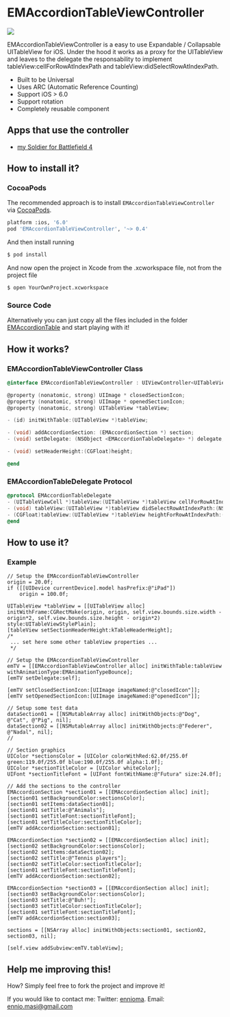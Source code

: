 EMAccordionTableViewController
==============================
![](https://dl.dropboxusercontent.com/u/37783784/EMAccordionTableViewController.gif)

EMAccordionTableViewController is a easy to use Expandable / Collapsable UITableView for iOS. Under the hood it works as a proxy for the UITableView and leaves
to the delegate the responsability to implement tableView:cellForRowAtIndexPath and tableView:didSelectRowAtIndexPath.

* Built to be Universal
* Uses ARC (Automatic Reference Counting)
* Support iOS > 6.0
* Support rotation
* Completely reusable component

## Apps that use the controller
* [my Soldier for Battlefield 4](https://itunes.apple.com/us/app/my-soldier-for-battlefield-4/id718845676)

## How to install it?
### CocoaPods
The recommended approach is to install `EMAccordionTableViewController` via [CocoaPods](http://cocoapods.org/).

``` bash
platform :ios, '6.0'
pod 'EMAccordionTableViewController', '~> 0.4'
```

And then install running
``` bash
$ pod install
```

And now open the project in Xcode from the .xcworkspace file, not from the project file

``` bash
$ open YourOwnProject.xcworkspace
```

### Source Code
Alternatively you can just copy all the files included in the folder [EMAccordionTable](https://github.com/ennioma/EMAccordionTableViewController/tree/master/EMAccordionTable) and start playing with it!


## How it works?
### EMAccordionTableViewController Class

```objective-c
@interface EMAccordionTableViewController : UIViewController<UITableViewDataSource, UITableViewDelegate>

@property (nonatomic, strong) UIImage * closedSectionIcon;
@property (nonatomic, strong) UIImage * openedSectionIcon;
@property (nonatomic, strong) UITableView *tableView;

- (id) initWithTable:(UITableView *)tableView;

- (void) addAccordionSection: (EMAccordionSection *) section;
- (void) setDelegate: (NSObject <EMAccordionTableDelegate> *) delegate;

- (void) setHeaderHeight:(CGFloat)height;

@end
```
    
### EMAccordionTableDelegate Protocol

```objective-c
@protocol EMAccordionTableDelegate
- (UITableViewCell *)tableView:(UITableView *)tableView cellForRowAtIndexPath:(NSIndexPath *)indexPath;
- (void) tableView:(UITableView *)tableView didSelectRowAtIndexPath:(NSIndexPath *)indexPath;
- (CGFloat)tableView:(UITableView *)tableView heightForRowAtIndexPath:(NSIndexPath *)indexPath;
@end

```

## How to use it?
### Example
    // Setup the EMAccordionTableViewController
    origin = 20.0f;
    if ([[UIDevice currentDevice].model hasPrefix:@"iPad"])
        origin = 100.0f;
  
    UITableView *tableView = [[UITableView alloc] initWithFrame:CGRectMake(origin, origin, self.view.bounds.size.width - origin*2, self.view.bounds.size.height - origin*2) style:UITableViewStylePlain];
    [tableView setSectionHeaderHeight:kTableHeaderHeight];
    /*
     ... set here some other tableView properties ...
     */
    
    // Setup the EMAccordionTableViewController
    emTV = [[EMAccordionTableViewController alloc] initWithTable:tableView withAnimationType:EMAnimationTypeBounce];
    [emTV setDelegate:self];
    
    [emTV setClosedSectionIcon:[UIImage imageNamed:@"closedIcon"]];
    [emTV setOpenedSectionIcon:[UIImage imageNamed:@"openedIcon"]];
    
    // Setup some test data
    dataSection01 = [[NSMutableArray alloc] initWithObjects:@"Dog", @"Cat", @"Pig", nil];
    dataSection02 = [[NSMutableArray alloc] initWithObjects:@"Federer", @"Nadal", nil];
    //
    
    // Section graphics
    UIColor *sectionsColor = [UIColor colorWithRed:62.0f/255.0f green:119.0f/255.0f blue:190.0f/255.0f alpha:1.0f];
    UIColor *sectionTitleColor = [UIColor whiteColor];
    UIFont *sectionTitleFont = [UIFont fontWithName:@"Futura" size:24.0f];

    // Add the sections to the controller
    EMAccordionSection *section01 = [[EMAccordionSection alloc] init];
    [section01 setBackgroundColor:sectionsColor];
    [section01 setItems:dataSection01];
    [section01 setTitle:@"Animals"];
    [section01 setTitleFont:sectionTitleFont];
    [section01 setTitleColor:sectionTitleColor];
    [emTV addAccordionSection:section01];
    
    EMAccordionSection *section02 = [[EMAccordionSection alloc] init];
    [section02 setBackgroundColor:sectionsColor];
    [section02 setItems:dataSection02];
    [section02 setTitle:@"Tennis players"];
    [section02 setTitleColor:sectionTitleColor];
    [section01 setTitleFont:sectionTitleFont];
    [emTV addAccordionSection:section02];
    
    EMAccordionSection *section03 = [[EMAccordionSection alloc] init];
    [section03 setBackgroundColor:sectionsColor];
    [section03 setTitle:@"Buh!"];
    [section03 setTitleColor:sectionTitleColor];
    [section01 setTitleFont:sectionTitleFont];
    [emTV addAccordionSection:section03];
    
    sections = [[NSArray alloc] initWithObjects:section01, section02, section03, nil];
    
    [self.view addSubview:emTV.tableView];

## Help me improving this!
How? Simply feel free to fork the project and improve it!

If you would like to contact me:
Twitter: [ennioma](https://twitter.com/ennioma).
Email: ennio.masi@gmail.com
